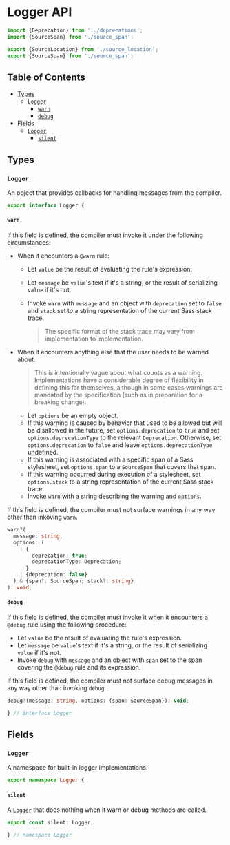 # Logger API

```ts
import {Deprecation} from '../deprecations';
import {SourceSpan} from './source_span';

export {SourceLocation} from './source_location';
export {SourceSpan} from './source_span';
```

## Table of Contents

* [Types](#types)
  * [`Logger`](#logger)
    * [`warn`](#warn)
    * [`debug`](#debug)
* [Fields](#fields)
  * [`Logger`](#logger-1)
    * [`silent`](#silent)

## Types

### `Logger`

An object that provides callbacks for handling messages from the compiler.

```ts
export interface Logger {
```

#### `warn`

If this field is defined, the compiler must invoke it under the following
circumstances:

* When it encounters a `@warn` rule:

  * Let `value` be the result of evaluating the rule's expression.
  * Let `message` be `value`'s text if it's a string, or the result of
    serializing `value` if it's not.
  * Invoke `warn` with `message` and an object with `deprecation` set to `false`
    and `stack` set to a string representation of the current Sass stack trace.

    > The specific format of the stack trace may vary from implementation to
    > implementation.

* When it encounters anything else that the user needs to be warned about:

  > This is intentionally vague about what counts as a warning. Implementations
  > have a considerable degree of flexibility in defining this for themselves,
  > although in some cases warnings are mandated by the specification (such as
  > in preparation for a breaking change).

  * Let `options` be an empty object.
  * If this warning is caused by behavior that used to be allowed but will be
    disallowed in the future, set `options.deprecation` to `true` and set
    `options.deprecationType` to the relevant `Deprecation`. Otherwise, set
    `options.deprecation` to `false` and leave `options.deprecationType`
    undefined.
  * If this warning is associated with a specific span of a Sass stylesheet, set
    `options.span` to a `SourceSpan` that covers that span.
  * If this warning occurred during execution of a stylesheet, set
    `options.stack` to a string representation of the current Sass stack trace.
  * Invoke `warn` with a string describing the warning and `options`.

If this field is defined, the compiler must not surface warnings in any way
other than inkoving `warn`.

```ts
warn?(
  message: string,
  options: (
    | {
        deprecation: true;
        deprecationType: Deprecation;
      }
    | {deprecation: false}
  ) & {span?: SourceSpan; stack?: string}
): void;
```

#### `debug`

If this field is defined, the compiler must invoke it when it encounters a
`@debug` rule using the following procedure:

* Let `value` be the result of evaluating the rule's expression.
* Let `message` be `value`'s text if it's a string, or the result of serializing
  `value` if it's not.
* Invoke `debug` with `message` and an object with `span` set to the span
  covering the `@debug` rule and its expression.

If this field is defined, the compiler must not surface debug messages in any
way other than invoking `debug`.

```ts
debug?(message: string, options: {span: SourceSpan}): void;
```

```ts
} // interface Logger
```

## Fields

### `Logger`

A namespace for built-in logger implementations.

```ts
export namespace Logger {
```

#### `silent`

A [`Logger`] that does nothing when it warn or debug methods are called.

[`Logger`]: #logger

```ts
export const silent: Logger;
```

```ts
} // namespace Logger
```
